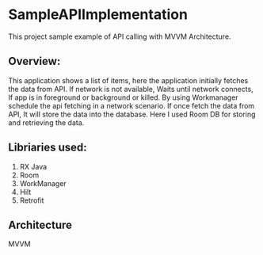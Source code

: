 # SampleAPIImplementation

This project sample example of API calling with MVVM Architecture. 
## Overview:
This application shows a list of items, here the application initially fetches the data from API. If network is not available, Waits until network connects, If app is in foreground or background or killed.
By using Workmanager schedule the api fetching in a network scenario.
If once fetch the data from API, It will store the data into the database. Here I used Room DB for storing and retrieving the data. 

## Libriaries used: 
1. RX Java
2. Room
3. WorkManager
4. Hilt
5. Retrofit

## Architecture
MVVM
